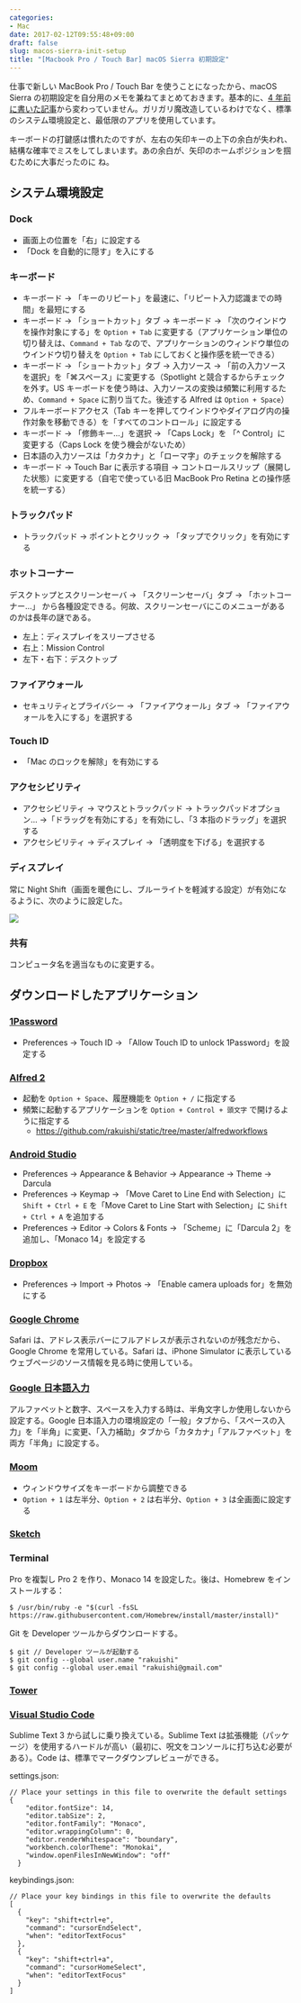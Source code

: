 ```yaml
---
categories:
- Mac
date: 2017-02-12T09:55:48+09:00
draft: false
slug: macos-sierra-init-setup
title: "[Macbook Pro / Touch Bar] macOS Sierra 初期設定"
---
```


仕事で新しい MacBook Pro / Touch Bar を使うことになったから、macOS Sierra の初期設定を自分用のメモを兼ねてまとめておきます。基本的に、[4 年前に書いた記事](/archives/5571/)から変わっていません。ガリガリ魔改造しているわけでなく、標準のシステム環境設定と、最低限のアプリを使用しています。

キーボードの打鍵感は慣れたのですが、左右の矢印キーの上下の余白が失われ、結構な確率でミスをしてしまいます。あの余白が、矢印のホームポジションを掴むために大事だったのに
ね。

## システム環境設定

### Dock

- 画面上の位置を「右」に設定する
- 「Dock を自動的に隠す」を入にする

### キーボード

- キーボード → 「キーのリピート」を最速に、「リピート入力認識までの時間」を最短にする
- キーボード → 「ショートカット」タブ → キーボード → 「次のウインドウを操作対象にする」を `Option + Tab` に変更する（アプリケーション単位の切り替えは、`Command + Tab` なので、アプリケーションのウィンドウ単位のウインドウ切り替えを `Option + Tab` にしておくと操作感を統一できる）
- キーボード → 「ショートカット」タブ → 入力ソース → 「前の入力ソースを選択」を「⌘スペース」に変更する（Spotlight と競合するからチェックを外す。US キーボードを使う時は、入力ソースの変換は頻繁に利用するため、`Command + Space` に割り当てた。後述する Alfred は `Option + Space`）
- フルキーボードアクセス（Tab キーを押してウインドウやダイアログ内の操作対象を移動できる）を「すべてのコントロール」に設定する
- キーボード → 「修飾キー...」を選択 → 「Caps Lock」を 「^ Control」に変更する（Caps Lock を使う機会がないため）
- 日本語の入力ソースは「カタカナ」と「ローマ字」のチェックを解除する
- キーボード → Touch Bar に表示する項目 → コントロールスリップ（展開した状態）に変更する（自宅で使っている旧 MacBook Pro Retina との操作感を統一する）

### トラックパッド

- トラックパッド → ポイントとクリック → 「タップでクリック」を有効にする

### ホットコーナー

デスクトップとスクリーンセーバ → 「スクリーンセーバ」タブ → 「ホットコーナー...」 から各種設定できる。何故、スクリーンセーバにこのメニューがあるのかは長年の謎である。

- 左上：ディスプレイをスリープさせる
- 右上：Mission Control
- 左下・右下：デスクトップ  

### ファイアウォール

- セキュリティとプライバシー → 「ファイアウォール」タブ → 「ファイアウォールを入にする」を選択する

### Touch ID

- 「Mac のロックを解除」を有効にする

### アクセシビリティ

- アクセシビリティ → マウスとトラックパッド → トラックパッドオプション... →「ドラッグを有効にする」を有効にし、「3 本指のドラッグ」を選択する
- アクセシビリティ → ディスプレイ → 「透明度を下げる」を選択する

### ディスプレイ

常に Night Shift（画面を暖色にし、ブルーライトを軽減する設定）が有効になるように、次のように設定した。

![](/images/2017/02/night-shift.png)

### 共有

コンピュータ名を適当なものに変更する。

## ダウンロードしたアプリケーション

### [1Password](https://itunes.apple.com/jp/app/1password-password-manager-and-secure-wallet/id443987910?l=en&mt=12)

- Preferences → Touch ID → 「Allow Touch ID to unlock 1Password」を設定する

### [Alfred 2](https://www.alfredapp.com/help/v2/)

- 起動を `Option + Space`、履歴機能を `Option + /` に指定する
- 頻繁に起動するアプリケーションを `Option + Control + 頭文字` で開けるように指定する
  - https://github.com/rakuishi/static/tree/master/alfredworkflows

### [Android Studio](https://developer.android.com/studio/index.html?hl=ja)

- Preferences → Appearance & Behavior → Appearance → Theme → Darcula
- Preferences → Keymap → 「Move Caret to Line End with Selection」に `Shift + Ctrl + E` を「Move Caret to Line Start with Selection」に `Shift + Ctrl + A` を追加する
- Preferences → Editor → Colors & Fonts → 「Scheme」に「Darcula 2」を追加し、「Monaco 14」を設定する

### [Dropbox](https://www.dropbox.com/)

- Preferences → Import → Photos → 「Enable camera uploads for」を無効にする

### [Google Chrome](https://www.google.co.jp/chrome/browser/desktop/index.html)

Safari は、アドレス表示バーにフルアドレスが表示されないのが残念だから、Google Chrome を常用している。Safari は、iPhone Simulator に表示しているウェブページのソース情報を見る時に使用している。

### [Google 日本語入力](https://www.google.co.jp/ime/)

アルファベットと数字、スペースを入力する時は、半角文字しか使用しないから設定する。Google 日本語入力の環境設定の「一般」タブから、「スペースの入力」を「半角」に変更、「入力補助」タブから「カタカナ」「アルファベット」を両方「半角」に設定する。

### [Moom](https://itunes.apple.com/jp/app/id419330170?at=11l3RT)

- ウィンドウサイズをキーボードから調整できる
- `Option + 1` は左半分、`Option + 2` は右半分、`Option + 3` は全画面に設定する

### [Sketch](https://www.sketchapp.com/)

### Terminal

Pro を複製し Pro 2 を作り、Monaco 14 を設定した。後は、Homebrew をインストールする：

```
$ /usr/bin/ruby -e "$(curl -fsSL https://raw.githubusercontent.com/Homebrew/install/master/install)"
```

Git を Developer ツールからダウンロードする。

```
$ git // Developer ツールが起動する
$ git config --global user.name "rakuishi"
$ git config --global user.email "rakuishi@gmail.com"
```

### [Tower](https://www.git-tower.com/mac/)

### [Visual Studio Code](https://www.microsoft.com/ja-jp/dev/products/code-vs.aspx)

Sublime Text 3 から試しに乗り換えている。Sublime Text は拡張機能（パッケージ）を使用するハードルが高い（最初に、呪文をコンソールに打ち込む必要がある）。Code は、標準でマークダウンプレビューができる。

settings.json:

```
// Place your settings in this file to overwrite the default settings
{
    "editor.fontSize": 14,
    "editor.tabSize": 2,
    "editor.fontFamily": "Monaco",
    "editor.wrappingColumn": 0,
    "editor.renderWhitespace": "boundary",
    "workbench.colorTheme": "Monokai",
    "window.openFilesInNewWindow": "off"
  }
```

keybindings.json:

```
// Place your key bindings in this file to overwrite the defaults
[
  {
    "key": "shift+ctrl+e",
    "command": "cursorEndSelect",
    "when": "editorTextFocus"
  },
  {
    "key": "shift+ctrl+a",
    "command": "cursorHomeSelect",
    "when": "editorTextFocus"
  }
]
```

